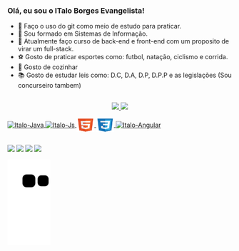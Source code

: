 ### Olá, eu sou o ITalo Borges Evangelista!

- 🔭 Faço o uso do git como meio de estudo para praticar.
- 🔭 Sou formado em Sistemas de Informação.
- 🔭 Atualmente faço curso de back-end e front-end com um proposito de virar um full-stack.
- ⚽ Gosto de praticar esportes como: futbol, natação, ciclismo e corrida.
- 🍕 Gosto de cozinhar
- 📚 Gosto de estudar leis como: D.C, D.A, D.P, D.P.P e as legislações (Sou concurseiro tambem)

##

<div align="center">
  <a href="https://github.com/BorgesItalo">
  <img height="150em" src="https://github-readme-stats.vercel.app/api?username=BorgesItalo&show_icons=true&theme=dark&include_all_commits=true&count_private=true"/>
  <img height="150em" src="https://github-readme-stats.vercel.app/api/top-langs/?username=BorgesItalo&layout=compact&langs_count=7&theme=dark"/>
</div>
  <div style="display: inline_block"><br>
  <img align="center" alt="Italo-Java" height="30" width="40" src="https://cdn.jsdelivr.net/gh/devicons/devicon/icons/java/java-original-wordmark.svg">
  <img align="center" alt="Italo-Js" height="30" width="40" src="https://cdn.jsdelivr.net/gh/devicons/devicon/icons/javascript/javascript-original.svg">
  <img align="center" alt="Italo-HTML" height="30" width="40" src="https://raw.githubusercontent.com/devicons/devicon/master/icons/html5/html5-original.svg">
  <img align="center" alt="Italo-CSS" height="30" width="40" src="https://raw.githubusercontent.com/devicons/devicon/master/icons/css3/css3-original.svg">
  <img align="center" alt="Italo-Angular" height="30" width="40" src="https://cdn.jsdelivr.net/gh/devicons/devicon/icons/angularjs/angularjs-original.svg">
 </div>
  
  ##
  
  <div> 
  <a href="https://instagram.com/_italo.borgess" target="_blank"><img src="https://img.shields.io/badge/-Instagram-%23E4405F?style=for-the-badge&logo=instagram&logoColor=white" target="_blank"></a>
 <a href="https://discord.gg/Evangelista16#6014" target="_blank"><img src="https://img.shields.io/badge/Discord-7289DA?style=for-the-badge&logo=discord&logoColor=white" target="_blank"></a> 
  <a href = "italoborgesevangelista@gmail.com"><img src="https://img.shields.io/badge/-Gmail-%23333?style=for-the-badge&logo=gmail&logoColor=white" target="_blank"></a>
  <a href="https://www.linkedin.com/in/italo-borges-0924aa191" target="_blank"><img src="https://img.shields.io/badge/-LinkedIn-%230077B5?style=for-the-badge&logo=linkedin&logoColor=white" target="_blank"></a> 
 
  ![Snake animation](https://github.com/rafaballerini/rafaballerini/blob/output/github-contribution-grid-snake.svg)
 
</div>
  
  
 
